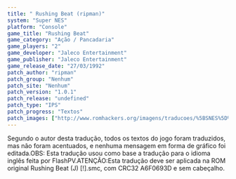 ```yaml
---
title: " Rushing Beat (ripman)"
system: "Super NES"
platform: "Console"
game_title: "Rushing Beat"
game_category: "Ação / Pancadaria"
game_players: "2"
game_developer: "Jaleco Entertainment"
game_publisher: "Jaleco Entertainment"
game_release_date: "27/03/1992"
patch_author: "ripman"
patch_group: "Nenhum"
patch_site: "Nenhum"
patch_version: "1.0.1"
patch_release: "undefined"
patch_type: "IPS"
patch_progress: "Textos"
patch_images: ["http://www.romhackers.org/imagens/traducoes/%5BSNES%5D%20Rushing%20Beat%20-%20ripman%20-%201.png","http://www.romhackers.org/imagens/traducoes/%5BSNES%5D%20Rushing%20Beat%20-%20ripman%20-%202.png","http://www.romhackers.org/imagens/traducoes/%5BSNES%5D%20Rushing%20Beat%20-%20ripman%20-%203.png"]
---
```

Segundo o autor desta tradução, todos os textos do jogo foram traduzidos, mas não foram acentuados, e nenhuma mensagem em forma de gráfico foi editada.OBS: Esta tradução usou como base a tradução para o idioma inglês feita por FlashPV.ATENÇÃO:Esta tradução deve ser aplicada na ROM original Rushing Beat (J) [!].smc, com CRC32 A6F0693D e sem cabeçalho.